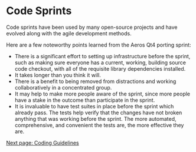 # Code Sprints

Code sprints have been used by many open-source projects and have evolved
along with the agile development methods.

Here are a few noteworthy points learned from the Aeros Qt4 porting sprint:

- There is a significant effort to setting up infrastructure before the
  sprint, such as making sure everyone has a current, working, building source
  code checkout, with all of the requisite library dependencies installed.
- It takes longer than you think it will.
- There is a benefit to being removed from distractions and working
  collaboratively in a concentrated group.
- It may help to make more people aware of the sprint, since more people have
  a stake in the outcome than participate in the sprint.
- It is invaluable to have test suites in place before the sprint which
  already pass. The tests help verify that the changes have not broken
  anything that was working before the sprint. The more automated,
  comprehensive, and convenient the tests are, the more effective they are.

[Next page: Coding Guidelines](Coding-Guidelines.md)
